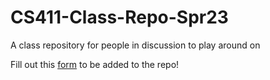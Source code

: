 # CS411-Class-Repo-Spr23
A class repository for people in discussion to play around on

Fill out this [form](https://forms.gle/pRaCEsggPisDQ42q7) to be added to the repo!
